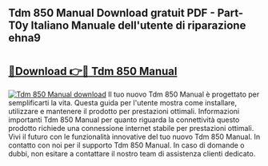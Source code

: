 ## Tdm 850 Manual Download gratuit PDF - Part-T0y Italiano Manuale dell'utente di riparazione ehna9

# <h2><a href="http://dfe4mz4.blite.top/?on=Tdm+850+Manual">🔗Download 👉🔴 Tdm 850 Manual</a></h2>

[![Tdm 850 Manual download](https://i.imgur.com/lujVjoI.png)](http://dfe4mz4.blite.top/?on=Tdm+850+Manual)
Il tuo nuovo Tdm 850 Manual è progettato per semplificarti la vita. Questa guida per l'utente mostra come installare, utilizzare e mantenere il prodotto per prestazioni ottimali. Informazioni importanti Tdm 850 Manual per quanto riguarda la connettività questo prodotto richiede una connessione internet stabile per prestazioni ottimali. Vivi il futuro con le funzionalità innovative del tuo nuovo Tdm 850 Manual. In contatto con noi per il supporto Tdm 850 Manual. In caso di domande o dubbi, non esitare a contattare il nostro team di assistenza clienti dedicato.
